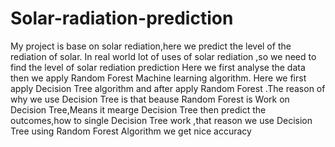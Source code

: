 # Solar-radiation-prediction
My project is base on solar rediation,here we predict  the level of the rediation of solar.
In real world lot of uses of solar rediation ,so we need to find the level of solar rediation prediction
Here we first analyse the data then we apply Random Forest Machine learning algorithm.
Here we first apply Decision Tree algorithm and after apply Random Forest .The reason of why we use Decision Tree is that beause Random Forest is Work on Decision Tree,Means it mearge Decision Tree then predict the outcomes,how to single Decision Tree work ,that reason we use Decision Tree
using Random Forest Algorithm we get nice accuracy
